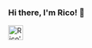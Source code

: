 ### Hi there, I'm Rico! 👋 
<a href="https://discordapp.com/users/471390077772365854"> 
  <img align="left" alt="Rico's Discord" width="30px" src="https://raw.githubusercontent.com/anuraghazra/anuraghazra/master/assets/discord-round.svg" /> 
</a>
<br>
<!--
### Still WIP :hammer_and_wrench: ...

## My stats:
[![Anurag's GitHub stats](https://github-readme-stats.vercel.app/api?username=RicoGuerra)](https://github.com/anuraghazra/github-readme-stats)

![Anurag's GitHub stats](https://github-readme-stats.vercel.app/api?username=RicoGuerra&hide=contribs,prs)

![Anurag's GitHub stats](https://github-readme-stats.vercel.app/api?username=RicoGuerra&count_private=true)

![Anurag's GitHub stats](https://github-readme-stats.vercel.app/api?username=RicoGuerra&show_icons=true&theme=nord)

[![Top Langs](https://github-readme-stats.vercel.app/api/top-langs/?username=RicoGuerra)](https://github.com/anuraghazra/github-readme-stats)

[![Top Langs](https://github-readme-stats.vercel.app/api/top-langs/?username=RicoGuerra&layout=compact&theme=nord)](https://github.com/anuraghazra/github-readme-stats)

RicoGuerra
-->
<!--
**RicoGuerra/RicoGuerra** is a ✨ _special_ ✨ repository because its `README.md` (this file) appears on your GitHub profile.

Here are some ideas to get you started:

- 🔭 I’m currently working on ...
- 🌱 I’m currently learning ...
- 👯 I’m looking to collaborate on ...
- 🤔 I’m looking for help with ...
- 💬 Ask me about ...
- 📫 How to reach me: ...
- 😄 Pronouns: ...
- ⚡ Fun fact: ...
-->
